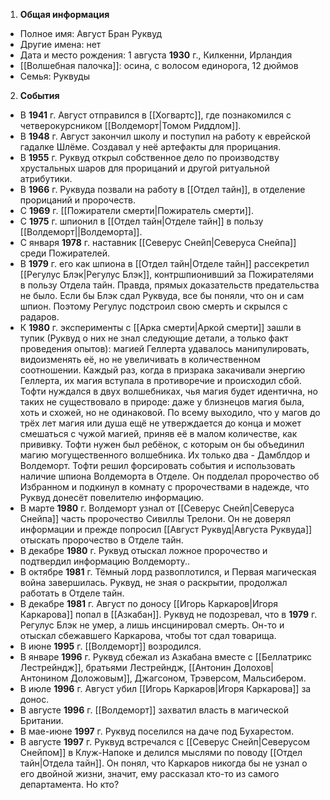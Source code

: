 1. **Общая информация**
 - Полное имя: Август Бран Руквуд
 - Другие имена: нет
 - Дата и место рождения: 1 августа **1930** г., Килкенни, Ирландия
 - [[Волшебная палочка]]: осина, с волосом единорога, 12 дюймов
 - Семья: Руквуды

2. **События**
 - В **1941** г. Август отправился в [[Хогвартс]], где познакомился с четверокурсником [[Волдеморт|Томом Риддлом]].
 - В **1948** г. Август закончил школу и поступил на работу к еврейской гадалке Шлёме. Создавал у неё артефакты для прорицания.
 - В **1955** г. Руквуд открыл собственное дело по производству хрустальных шаров для прорицаний и другой ритуальной атрибутики.
 - В **1966** г. Руквуда позвали на работу в [[Отдел тайн]], в отделение прорицаний и пророчеств.
 - С **1969** г. [[Пожиратели смерти|Пожиратель смерти]].
 - С **1975** г. шпионил в [[Отдел тайн|Отделе тайн]] в пользу [[Волдеморт||Волдеморта]].
 - С января **1978** г. наставник [[Северус Снейп|Северуса Снейпа]] среди Пожирателей.
 - В **1979** г. его как шпиона в [[Отдел тайн|Отделе тайн]] рассекретил [[Регулус Блэк|Регулус Блэк]], контршпионивший за Пожирателями в пользу Отдела тайн. Правда, прямых доказательств предательства не было. Если бы Блэк сдал Руквуда, все бы поняли, что он и сам шпион. Поэтому Регулус подстроил свою смерть и скрылся с радаров.
 - К **1980** г. эксперименты с [[Арка смерти|Аркой смерти]] зашли в тупик (Руквуд о них не знал следующие детали, а только факт проведения опытов): магией Геллерта удавалось манипулировать, видоизменять её, но не увеличивать в количественном соотношении. Каждый раз, когда в призрака закачивали энергию Геллерта, их магия вступала в противоречие и происходил сбой. Тофти нуждался в двух волшебниках, чья магия будет идентична, но таких не существовало в природе: даже у близнецов магия была, хоть и схожей, но не одинаковой. По всему выходило, что у магов до трёх лет магия или душа ещё не утверждается до конца и может смешаться с чужой магией, приняв её в малом количестве, как прививку. Тофти нужен был ребёнок, с которым он бы объединил магию могущественного волшебника. Их только два - Дамблдор и Волдеморт. Тофти решил форсировать события и использовать наличие шпиона Волдеморта в Отделе. Он подделал пророчество об Избранном и подкинул в комнату с пророчествами в надежде, что Руквуд донесёт повелителю информацию.
 - В марте **1980** г. Волдеморт узнал от [[Северус Снейп|Северуса Снейпа]] часть пророчество Сивиллы Трелони. Он не доверял информации и прежде попросил [[Август Руквуд|Августа Руквуда]] отыскать пророчество в Отделе тайн.
 - В декабре **1980** г. Руквуд отыскал ложное пророчество и подтвердил информацию Волдеморту..
 - В октябре **1981** г. Тёмный лорд развоплотился, и Первая магическая война завершилась. Руквуд, не зная о раскрытии, продолжал работать в Отделе тайн.
 - В декабре **1981** г. Август по доносу [[Игорь Каркаров|Игоря Каркарова]] попал в [[Азкабан]]. Руквуд не подозревал, что в **1979** г. Регулус Блэк не умер, а лишь инсцинировал смерть. Он-то и отыскал сбежавшего Каркарова, чтобы тот сдал товарища.
 - В июне **1995** г. [[Волдеморт]] возродился.
 - В январе **1996** г. Руквуд сбежал из Азкабана вместе с [[Беллатрикс Лестрейндж]], братьями Лестрейндж, [[Антонин Долохов|Антонином Доложовым]], Джагсоном, Трэверсом, Мальсибером.
 - В июле **1996** г. Август убил [[Игорь Каркаров|Игоря Каркарова]] за донос.
 - В августе **1996** г. [[Волдеморт]] захватил власть в магической Британии.
 - В мае-июне **1997** г. Руквуд поселился на даче под Бухарестом.
 - В августе **1997** г. Руквуд встречался с [[Северус Снейп|Северусом Снейпом]] в Клуж-Напоке и делился мыслями по поводу [[Отдел тайн|Отдела тайн]]. Он понял, что Каркаров никогда бы не узнал о его двойной жизни, значит, ему рассказал кто-то из самого департамента. Но кто?